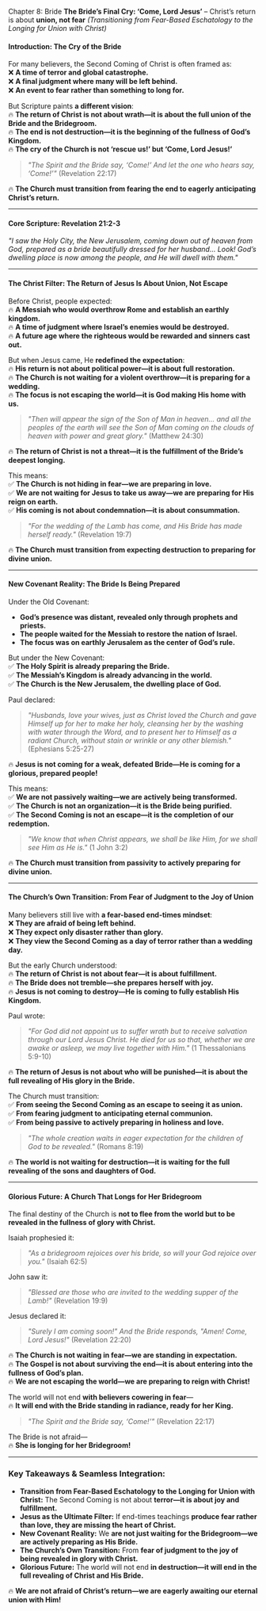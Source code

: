 Chapter 8: Bride
**The Bride’s Final Cry: ‘Come, Lord Jesus’** – Christ’s return is about **union, not fear**
_(Transitioning from Fear-Based Eschatology to the Longing for Union with Christ)_

#### **Introduction: The Cry of the Bride**

For many believers, the Second Coming of Christ is often framed as:  
❌ **A time of terror and global catastrophe.**  
❌ **A final judgment where many will be left behind.**  
❌ **An event to fear rather than something to long for.**

But Scripture paints **a different vision**:  
🔥 **The return of Christ is not about wrath—it is about the full union of the Bride and the Bridegroom.**  
🔥 **The end is not destruction—it is the beginning of the fullness of God’s Kingdom.**  
🔥 **The cry of the Church is not ‘rescue us!’ but ‘Come, Lord Jesus!’**

> _"The Spirit and the Bride say, ‘Come!’ And let the one who hears say, ‘Come!’"_ (Revelation 22:17)

🔥 **The Church must transition from fearing the end to eagerly anticipating Christ’s return.**

---

#### **Core Scripture: Revelation 21:2-3**

_"I saw the Holy City, the New Jerusalem, coming down out of heaven from God, prepared as a bride beautifully dressed for her husband… Look! God’s dwelling place is now among the people, and He will dwell with them."_

---

#### **The Christ Filter: The Return of Jesus Is About Union, Not Escape**

Before Christ, people expected:  
🔥 **A Messiah who would overthrow Rome and establish an earthly kingdom.**  
🔥 **A time of judgment where Israel’s enemies would be destroyed.**  
🔥 **A future age where the righteous would be rewarded and sinners cast out.**

But when Jesus came, He **redefined the expectation**:  
🔥 **His return is not about political power—it is about full restoration.**  
🔥 **The Church is not waiting for a violent overthrow—it is preparing for a wedding.**  
🔥 **The focus is not escaping the world—it is God making His home with us.**

> _"Then will appear the sign of the Son of Man in heaven… and all the peoples of the earth will see the Son of Man coming on the clouds of heaven with power and great glory."_ (Matthew 24:30)

🔥 **The return of Christ is not a threat—it is the fulfillment of the Bride’s deepest longing.**

This means:  
✅ **The Church is not hiding in fear—we are preparing in love.**  
✅ **We are not waiting for Jesus to take us away—we are preparing for His reign on earth.**  
✅ **His coming is not about condemnation—it is about consummation.**

> _"For the wedding of the Lamb has come, and His Bride has made herself ready."_ (Revelation 19:7)

🔥 **The Church must transition from expecting destruction to preparing for divine union.**

---

#### **New Covenant Reality: The Bride Is Being Prepared**

Under the Old Covenant:

- **God’s presence was distant, revealed only through prophets and priests.**
- **The people waited for the Messiah to restore the nation of Israel.**
- **The focus was on earthly Jerusalem as the center of God’s rule.**

But under the New Covenant:  
✅ **The Holy Spirit is already preparing the Bride.**  
✅ **The Messiah’s Kingdom is already advancing in the world.**  
✅ **The Church is the New Jerusalem, the dwelling place of God.**

Paul declared:

> _"Husbands, love your wives, just as Christ loved the Church and gave Himself up for her to make her holy, cleansing her by the washing with water through the Word, and to present her to Himself as a radiant Church, without stain or wrinkle or any other blemish."_ (Ephesians 5:25-27)

🔥 **Jesus is not coming for a weak, defeated Bride—He is coming for a glorious, prepared people!**

This means:  
✅ **We are not passively waiting—we are actively being transformed.**  
✅ **The Church is not an organization—it is the Bride being purified.**  
✅ **The Second Coming is not an escape—it is the completion of our redemption.**

> _"We know that when Christ appears, we shall be like Him, for we shall see Him as He is."_ (1 John 3:2)

🔥 **The Church must transition from passivity to actively preparing for divine union.**

---

#### **The Church’s Own Transition: From Fear of Judgment to the Joy of Union**

Many believers still live with **a fear-based end-times mindset**:  
❌ **They are afraid of being left behind.**  
❌ **They expect only disaster rather than glory.**  
❌ **They view the Second Coming as a day of terror rather than a wedding day.**

But the early Church understood:  
🔥 **The return of Christ is not about fear—it is about fulfillment.**  
🔥 **The Bride does not tremble—she prepares herself with joy.**  
🔥 **Jesus is not coming to destroy—He is coming to fully establish His Kingdom.**

Paul wrote:

> _"For God did not appoint us to suffer wrath but to receive salvation through our Lord Jesus Christ. He died for us so that, whether we are awake or asleep, we may live together with Him."_ (1 Thessalonians 5:9-10)

🔥 **The return of Jesus is not about who will be punished—it is about the full revealing of His glory in the Bride.**

The Church must transition:  
✅ **From seeing the Second Coming as an escape to seeing it as union.**  
✅ **From fearing judgment to anticipating eternal communion.**  
✅ **From being passive to actively preparing in holiness and love.**

> _"The whole creation waits in eager expectation for the children of God to be revealed."_ (Romans 8:19)

🔥 **The world is not waiting for destruction—it is waiting for the full revealing of the sons and daughters of God.**

---

#### **Glorious Future: A Church That Longs for Her Bridegroom**

The final destiny of the Church is **not to flee from the world but to be revealed in the fullness of glory with Christ.**

Isaiah prophesied it:

> _"As a bridegroom rejoices over his bride, so will your God rejoice over you."_ (Isaiah 62:5)

John saw it:

> _"Blessed are those who are invited to the wedding supper of the Lamb!"_ (Revelation 19:9)

Jesus declared it:

> _"Surely I am coming soon!" And the Bride responds, "Amen! Come, Lord Jesus!"_ (Revelation 22:20)

🔥 **The Church is not waiting in fear—we are standing in expectation.**  
🔥 **The Gospel is not about surviving the end—it is about entering into the fullness of God’s plan.**  
🔥 **We are not escaping the world—we are preparing to reign with Christ!**

The world will not end **with believers cowering in fear**—  
🔥 **It will end with the Bride standing in radiance, ready for her King.**

> _"The Spirit and the Bride say, ‘Come!’"_ (Revelation 22:17)

The Bride is not afraid—  
🔥 **She is longing for her Bridegroom!**

---

### **Key Takeaways & Seamless Integration:**

- **Transition from Fear-Based Eschatology to the Longing for Union with Christ:** The Second Coming is not about **terror—it is about joy and fulfillment.**
- **Jesus as the Ultimate Filter:** If end-times teachings **produce fear rather than love, they are missing the heart of Christ.**
- **New Covenant Reality:** We **are not just waiting for the Bridegroom—we are actively preparing as His Bride.**
- **The Church’s Own Transition:** From **fear of judgment to the joy of being revealed in glory with Christ.**
- **Glorious Future:** The world will not end **in destruction—it will end in the full revealing of Christ and His Bride.**

🔥 **We are not afraid of Christ’s return—we are eagerly awaiting our eternal union with Him!**